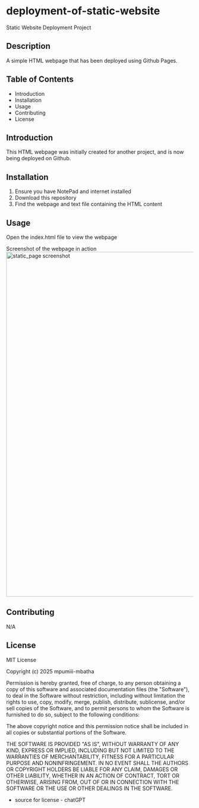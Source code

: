 # deployment-of-static-website
Static Website Deployment Project

## Description
A simple HTML webpage that has been deployed using Github Pages.

## Table of Contents
- Introduction
- Installation
- Usage
- Contributing
- License

## Introduction
This HTML webpage was initially created for another project, and is now being deployed on Github.

## Installation
1. Ensure you have NotePad and internet installed
2. Download this repository
3. Find the webpage and text file containing the HTML content

## Usage
Open the index.html file to view the webpage

Screenshot of the webpage in action
<img width="926" alt="static_page screenshot" src="https://i.postimg.cc/qqMBswL1/webpage-screenshot.png" />

## Contributing
N/A

## License
MIT License

Copyright (c) 2025 mpumiii-mbatha

Permission is hereby granted, free of charge, to any person obtaining a copy
of this software and associated documentation files (the "Software"), to deal
in the Software without restriction, including without limitation the rights
to use, copy, modify, merge, publish, distribute, sublicense, and/or sell
copies of the Software, and to permit persons to whom the Software is
furnished to do so, subject to the following conditions:

The above copyright notice and this permission notice shall be included in all
copies or substantial portions of the Software.

THE SOFTWARE IS PROVIDED "AS IS", WITHOUT WARRANTY OF ANY KIND, EXPRESS OR
IMPLIED, INCLUDING BUT NOT LIMITED TO THE WARRANTIES OF MERCHANTABILITY,
FITNESS FOR A PARTICULAR PURPOSE AND NONINFRINGEMENT. IN NO EVENT SHALL THE
AUTHORS OR COPYRIGHT HOLDERS BE LIABLE FOR ANY CLAIM, DAMAGES OR OTHER
LIABILITY, WHETHER IN AN ACTION OF CONTRACT, TORT OR OTHERWISE, ARISING FROM,
OUT OF OR IN CONNECTION WITH THE SOFTWARE OR THE USE OR OTHER DEALINGS IN THE
SOFTWARE.

* source for license - chatGPT
